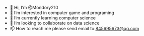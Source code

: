 - 👋 Hi, I’m @Mondory210
- 👀 I’m interested in computer game and programing
- 🌱 I’m currently learning computer science
- 💞️ I’m looking to collaborate on data science 
- 📫 How to reach me please send email to  845695673@qq.com

<!---
Mondory210/Mondory210 is a ✨ special ✨ repository because its `README.md` (this file) appears on your GitHub profile.
You can click the Preview link to take a look at your changes.
--->
